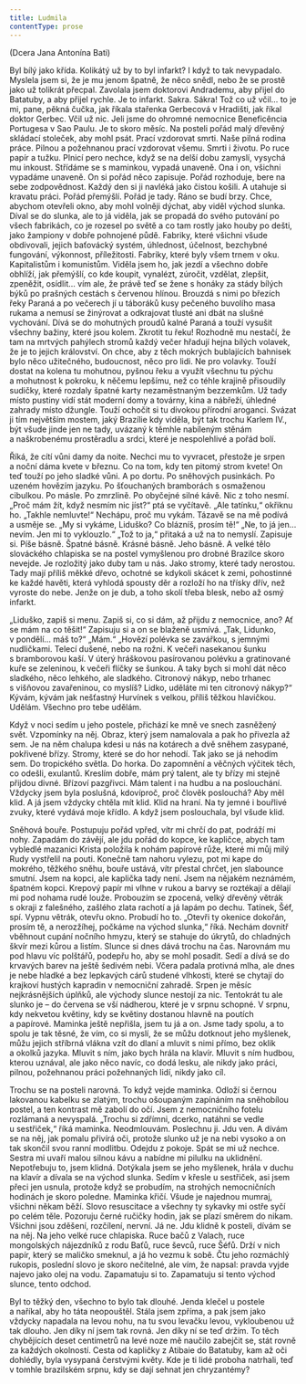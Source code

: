 ```yaml
---
title: Ludmila
contentType: prose
---
```


(Dcera Jana Antonína Bati)

  

Byl bílý jako křída. Kolikátý už by to byl infarkt? I když to tak nevypadalo. Myslela jsem si, že je mu jenom špatně, že něco snědl, nebo že se prostě jako už tolikrát přecpal. Zavolala jsem doktorovi Andrademu, aby přijel do Batatuby, a aby přijel rychle. Je to infarkt. Sakra. Sákra! Tož co už včil… to je mi, pane, pěkná čučka, jak říkala stařenka Gerbecová v Hradišti, jak říkal doktor Gerbec. Včil už nic. Jeli jsme do ohromné nemocnice Beneficência Portugesa v Sao Paulu. Je to skoro měsíc. Na posteli pořád malý dřevěný skládací stoleček, aby mohl psát. Prací vzdorovat smrti. Naše pilná rodina práce. Pilnou a požehnanou prací vzdorovat všemu. Smrti i životu. Po ruce papír a tužku. Plnicí pero nechce, když se na delší dobu zamyslí, vysychá mu inkoust. Střídáme se s maminkou, vypadá unaveně. Ona i on, všichni vypadáme unaveně. On si pořád něco zapisuje. Pořád rozhoduje, bere na sebe zodpovědnost. Každý den si ji navléká jako čistou košili. A utahuje si kravatu práci. Pořád přemýšlí. Pořád je tady. Ráno se budí brzy. Chce, abychom otevřeli okno, aby mohl volněji dýchat, aby viděl východ slunka. Díval se do slunka, ale to já viděla, jak se propadá do svého putování po všech fabrikách, co je rozesel po světě a co tam rostly jako houby po dešti, jako žampiony v dobře pohnojené půdě. Fabriky, které všichni všude obdivovali, jejich baťovácký systém, úhlednost, účelnost, bezchybné fungování, výkonnost, příležitosti. Fabriky, které byly všem trnem v oku. Kapitalistům i komunistům. Viděla jsem ho, jak jezdí a všechno dobře obhlíží, jak přemýšlí, co kde koupit, vynalézt, zúročit, vzdělat, zlepšit, zpeněžit, osídlit… vím ale, že právě teď se žene s honáky za stády bílých býků po prašných cestách s červenou hlínou. Brouzdá s nimi po březích řeky Paraná a po večerech jí u táboráků kusy pečeného buvolího masa rukama a nemusí se žinýrovat a odkrajovat tlusté ani dbát na slušné vychování. Dívá se do mohutných proudů kalné Paraná a touží vysušit všechny bažiny, které jsou kolem. Zkrotit tu řeku! Rozhodně mu nestačí, že tam na mrtvých pahýlech stromů každý večer hřadují hejna bílých volavek, že je to jejich království. On chce, aby z těch mokrých bublajících bahnisek bylo něco užitečného, budoucnost, něco pro lidi. Ne pro volavky. Touží dostat na kolena tu mohutnou, pyšnou řeku a využít všechnu tu pýchu a mohutnost k pokroku, k něčemu lepšímu, než co téhle krajině přisoudily sudičky, které rozdaly špatné karty nezaměstnaným bezzemkům. Už tady místo pustiny vidí stát moderní domy a továrny, kina a nábřeží, úhledné zahrady místo džungle. Touží ochočit si tu divokou přírodní aroganci. Svázat ji tím největším mostem, jaký Brazílie kdy viděla, být tak trochu Karlem IV., být všude jinde jen ne tady, uvázaný k těmhle nabíleným stěnám a naškrobenému prostěradlu a srdci, které je nespolehlivé a pořád bolí.

Říká, že cítí vůni damy da noite. Nechci mu to vyvracet, přestože je srpen a noční dáma kvete v březnu. Co na tom, kdy ten pitomý strom kvete! On teď touží po jeho sladké vůni. A po dortu. Po sněhových pusinkách. Po uzeném hovězím jazyku. Po šťouchaných bramborách s osmaženou cibulkou. Po másle. Po zmrzlině. Po obyčejné silné kávě. Nic z toho nesmí. „Proč mám žít, když nesmím nic jíst?“ ptá se vyčítavě. „Ale tatínku,“ okřiknu ho. „Takhle nemluvte!“ Nechápu, proč mu vykám. Tázavě se na mě podívá a usměje se. „My si vykáme, Liduško? Co blázníš, prosím tě!“ „Ne, to já jen… nevím. Jen mi to vyklouzlo.“ „Tož to ja,“ přitaká a už na to nemyslí. Zapisuje si. Píše básně. Špatné básně. Krásné básně. Jeho básně. A velké tělo slováckého chlapiska se na postel vymyšlenou pro drobné Brazilce skoro nevejde. Je rozložitý jako duby tam u nás. Jako stromy, které tady nerostou. Tady mají příliš měkké dřevo, ochotné se kdykoli skácet k zemi, pohostinné ke každé havěti, která vyhlodá spousty děr a rozloží ho na třísky dřív, než vyroste do nebe. Jenže on je dub, a toho skolí třeba blesk, nebo až osmý infarkt.

„Liduško, zapiš si menu. Zapiš si, co si dám, až přijdu z nemocnice, ano? Ať se mám na co těšit!“ Zapisuju si a on se blaženě usmívá. „Tak, Lidunko, v pondělí… máš to?“ „Mám.“ „Hovězí polévka se zavářkou, s jemnými nudličkami. Telecí dušené, nebo na rožni. K večeři nasekanou šunku s bramborovou kaší. V úterý hráškovou pasírovanou polévku a gratinované kuře se zeleninou, k večeři flíčky se šunkou. A taky bych si mohl dát něco sladkého, něco lehkého, ale sladkého. Citronový nákyp, nebo trhanec s višňovou zavařeninou, co myslíš? Lidko, uděláte mi ten citronový nákyp?“ Kývám, kývám jak nešťastný Hurvínek s velkou, příliš těžkou hlavičkou. Udělám. Všechno pro tebe udělám.

Když v noci sedím u jeho postele, přichází ke mně ve snech zasněžený svět. Vzpomínky na něj. Obraz, který jsem namalovala a pak ho přivezla až sem. Je na něm chalupa kdesi u nás na kotárech a dvě sněhem zasypané, pokřivené břízy. Stromy, které se do hor nehodí. Tak jako se já nehodím sem. Do tropického světla. Do horka. Do zapomnění a věčných výčitek těch, co odešli, exulantů. Kreslím dobře, mám prý talent, ale ty břízy mi stejně přijdou divné. Břízoví pazgřivci. Mám talent i na hudbu a na poslouchání. Vždycky jsem byla poslušná, kdovíproč, proč člověk poslouchá? Aby měl klid. A já jsem vždycky chtěla mít klid. Klid na hraní. Na ty jemné i bouřlivé zvuky, které vydává moje křídlo. A když jsem poslouchala, byl všude klid.

Sněhová bouře. Postupuju pořád vpřed, vítr mi chrčí do pat, podráží mi nohy. Zapadám do závějí, ale jdu pořád do kopce, ke kapličce, abych tam vybledlé mazanici Krista položila k nohám papírové růže, které mi můj milý Rudy vystřelil na pouti. Konečně tam nahoru vylezu, pot mi kape do mokrého, těžkého sněhu, bouře ustává, vítr přestal chrčet, jen slabounce smutní. Jsem na kopci, ale kaplička tady není. Jsem na nějakém neznámém, špatném kopci. Krepový papír mi vlhne v rukou a barvy se roztékají a dělají mi pod nohama rudé louže. Probouzím se zpocená, velký dřevěný větrák s okraji z falešného, zašlého zlata rachotí a já lapám po dechu. Tatínek, Šéf, spí. Vypnu větrák, otevřu okno. Probudí ho to. „Otevři ty okenice dokořán, prosím tě, a nerozžíhej, počkáme na východ slunka,“ říká. Nechám dovnitř vběhnout cupání nočního hmyzu, který se stahuje do úkrytů, do chladných škvír mezi kůrou a listím. Slunce si dnes dává trochu na čas. Narovnám mu pod hlavu víc polštářů, podepřu ho, aby se mohl posadit. Sedí a dívá se do krvavých barev na ještě šedivém nebi. Včera padala protivná mlha, ale dnes je nebe hladké a bez lepkavých cárů studené vlhkosti, které se chytají do krajkoví hustých kapradin v nemocniční zahradě. Srpen je měsíc nejkrásnějších úplňků, ale východy slunce nestojí za nic. Tentokrát tu ale slunko je – do červena se vší nádherou, které je v srpnu schopné. V srpnu, kdy nekvetou květiny, kdy se květiny dostanou hlavně na poutích a papírové. Maminka ještě nepřišla, jsem tu já a on. Jsme tady spolu, a to spolu je tak těsné, že vím, co si myslí, že se můžu dotknout jeho myšlenek, můžu jejich stříbrná vlákna vzít do dlaní a mluvit s nimi přímo, bez oklik a okolků jazyka. Mluvit s ním, jako bych hrála na klavír. Mluvit s ním hudbou, kterou uznával, ale jako něco navíc, co dodá lesku, ale nikdy jako práci, pilnou, požehnanou práci požehnaných lidí, nikdy jako cíl.

Trochu se na posteli narovná. To když vejde maminka. Odloží si černou lakovanou kabelku se zlatým, trochu ošoupaným zapínáním na sněhobílou postel, a ten kontrast mě zabolí do očí. Jsem z nemocničního fotelu rozlámaná a nevyspalá. „Trochu si zdřímni, dcerko, natáhni se vedle u sestřiček,“ říká maminka. Neodmlouvám. Poslechnu ji. Jdu ven. A dívám se na něj, jak pomalu přivírá oči, protože slunko už je na nebi vysoko a on tak skončil svou ranní modlitbu. Odejdu z pokoje. Spát se mi už nechce. Sestra mi uvaří malou silnou kávu a nabídne mi pilulku na uklidnění. Nepotřebuju to, jsem klidná. Dotýkala jsem se jeho myšlenek, hrála v duchu na klavír a dívala se na východ slunka. Sedím v křesle u sestřiček, asi jsem přeci jen usnula, protože když se probudím, na strohých nemocničních hodinách je skoro poledne. Maminka křičí. Všude je najednou mumraj, všichni někam běží. Slovo resuscitace a všechny ty sykavky mi ostře syčí po celém těle. Pozoruju černé ručičky hodin, jak se plazí směrem do nikam. Všichni jsou zděšení, rozčílení, nervní. Já ne. Jdu klidně k posteli, dívám se na něj. Na jeho velké ruce chlapiska. Ruce bačů z Valach, ruce mongolských nájezdníků z rodu Baťů, ruce ševců, ruce Šéfů. Drží v nich papír, který se maličko smeknul, a já ho vezmu k sobě. Čtu jeho rozmáchlý rukopis, poslední slovo je skoro nečitelné, ale vím, že napsal: pravda vyjde najevo jako olej na vodu. Zapamatuju si to. Zapamatuju si tento východ slunce, tento odchod.

Byl to těžký den, všechno to bylo tak dlouhé. Jenda klečel u postele a naříkal, aby ho táta neopouštěl. Stála jsem zpříma, a pak jsem jako vždycky napadala na levou nohu, na tu svou levačku levou, vykloubenou už tak dlouho. Jen díky ní jsem tak rovná. Jen díky ní se teď držím. To těch chybějících deset centimetrů na levé noze mě naučilo zabejčit se, stát rovně za každých okolností. Cesta od kapličky z Atibaie do Batatuby, kam až oči dohlédly, byla vysypaná čerstvými květy. Kde je ti lidé proboha natrhali, teď v tomhle brazilském srpnu, kdy se dají sehnat jen chryzantémy?
